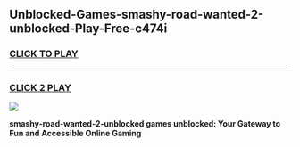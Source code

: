 
## Unblocked-Games-smashy-road-wanted-2-unblocked-Play-Free-c474i
<h3>
<a href="https://premium76.site?title=smashy-road-wanted-2-unblocked&ref=10A">CLICK TO PLAY</a></h3>
<hr>

<h3>
<a href="https://premium76.site?title=smashy-road-wanted-2-unblocked&ref=10A">CLICK 2 PLAY</a>
  
</h3>

<a href="https://premium76.site?title=smashy-road-wanted-2-unblocked&ref=10A"><img src="https://clearcache.store/games.png"></a>


**smashy-road-wanted-2-unblocked games unblocked: Your Gateway to Fun and Accessible Online Gaming**
